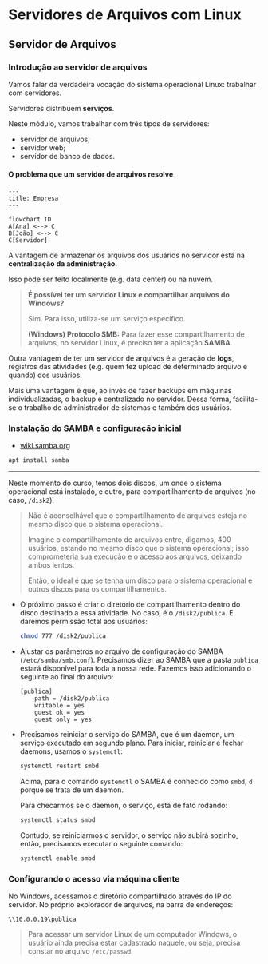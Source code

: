 # Servidores de Arquivos com Linux

## Servidor de Arquivos

### Introdução ao servidor de arquivos

Vamos falar da verdadeira vocação do sistema operacional Linux: trabalhar com servidores.

Servidores distribuem **serviços**.

Neste módulo, vamos trabalhar com três tipos de servidores:

- servidor de arquivos;
- servidor web;
- servidor de banco de dados.

#### O problema que um servidor de arquivos resolve

```mermaid
---
title: Empresa
---

flowchart TD
A[Ana] <--> C
B[João] <--> C
C[Servidor]
```

A vantagem de armazenar os arquivos dos usuários no servidor está na **centralização da administração**.

Isso pode ser feito localmente (e.g. data center) ou na nuvem.

> **É possível ter um servidor Linux e compartilhar arquivos do Windows?**
>
> Sim. Para isso, utiliza-se um serviço específico.
>
> **(Windows) Protocolo SMB:** Para fazer esse compartilhamento de arquivos, no servidor Linux, é preciso ter a aplicação **SAMBA**.

Outra vantagem de ter um servidor de arquivos é a geração de **logs**, registros das atividades (e.g. quem fez upload de determinado arquivo e quando) dos usuários.

Mais uma vantagem é que, ao invés de fazer backups em máquinas individualizadas, o backup é centralizado no servidor. Dessa forma, facilita-se o trabalho do administrador de sistemas e também dos usuários.

### Instalação do SAMBA e configuração inicial

- [wiki.samba.org](https://wiki.samba.org/)

```bash
apt install samba
```

---

Neste momento do curso, temos dois discos, um onde o sistema operacional está instalado, e outro, para compartilhamento de arquivos (no caso, `/disk2`).

> Não é aconselhável que o compartilhamento de arquivos esteja no mesmo disco que o sistema operacional.
>
> Imagine o compartilhamento de arquivos entre, digamos, 400 usuários, estando no mesmo disco que o sistema operacional; isso comprometeria sua execução e o acesso aos arquivos, deixando ambos lentos.
>
> Então, o ideal é que se tenha um disco para o sistema operacional e outros discos para os compartilhamentos.

- O próximo passo é criar o diretório de compartilhamento dentro do disco destinado a essa atividade. No caso, é o `/disk2/publica`. E daremos permissão total aos usuários:

  ```bash
  chmod 777 /disk2/publica
  ```

- Ajustar os parâmetros no arquivo de configuração do SAMBA (`/etc/samba/smb.conf`). Precisamos dizer ao SAMBA que a pasta `publica` estará disponível para toda a nossa rede. Fazemos isso adicionando o seguinte ao final do arquivo:

  ```
  [publica]
      path = /disk2/publica
      writable = yes
      guest ok = yes
      guest only = yes
  ```

- Precisamos reiniciar o serviço do SAMBA, que é um daemon, um serviço executado em segundo plano. Para iniciar, reiniciar e fechar daemons, usamos o `systemctl`:

  ```bash
  systemctl restart smbd
  ```

  Acima, para o comando `systemctl` o SAMBA é conhecido como `smbd`, `d` porque se trata de um daemon.

  Para checarmos se o daemon, o serviço, está de fato rodando:

  ```bash
  systemctl status smbd
  ```

  Contudo, se reiniciarmos o servidor, o serviço não subirá sozinho, então, precisamos executar o seguinte comando:

  ```bash
  systemctl enable smbd
  ```

### Configurando o acesso via máquina cliente

No Windows, acessamos o diretório compartilhado através do IP do servidor. No próprio explorador de arquivos, na barra de endereços:

```
\\10.0.0.19\publica
```

> Para acessar um servidor Linux de um computador Windows, o usuário ainda precisa estar cadastrado naquele, ou seja, precisa constar no arquivo `/etc/passwd`.
